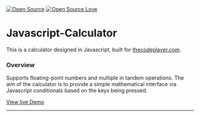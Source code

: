 [![Open Source](https://cdn.jsdelivr.net/npm/docspen@18.0.2/imgs/open-source.svg)](https://github.com/DocsPen/Platform)
[![Open Source Love](https://badges.frapsoft.com/os/mit/mit.svg?v=102)](https://github.com/ellerbrock/open-source-badge/)

# Javascript-Calculator
This is a calculator designed in Javascript, built for [thecodeplayer.com](http://thecodeplayer.com/walkthrough/javascript-css3-calculator). 

### Overview
Supports floating-point numbers and multiple in tandem operations. 
The aim of the calculator is to provide a simple mathematical interface via Javascript conditionals based on the keys being pressed.

[View live Demo](https://cdn.rawgit.com/sambgordon/Javascript-Calculator/master/index.html)
___
